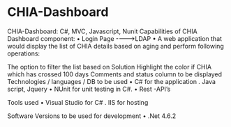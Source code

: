 # CHIA-Dashboard
CHIA-Dashboard: C#, MVC, Javascript, Nunit
Capabilities of CHIA Dashboard component:
• Login Page ---->LDAP 
• A web application that would display the list of CHIA details based on aging and
perform following operations:

The option to filter the list based on Solution
Highlight the color if CHIA which has crossed 100 days
Comments and status column to be displayed
Technologies / languages / DB to be used
• C# for the application
. Java script, Jquery
• NUnit for unit testing in C#.
• Rest -API’s

Tools used
• Visual Studio for C#
. IIS for hosting

Software Versions to be used for development
• .Net 4.6.2
